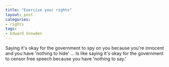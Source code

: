 ```yaml
---
title: "Exercise your rights"
layout: post
categories:
- rights
tags:
- Edward Snowden
---
```


Saying it's okay for the government to spy on you because you're innocent and you have 'nothing to hide' ... Is like saying it's okay for the government to censor free speech because you have 'nothing to say.'